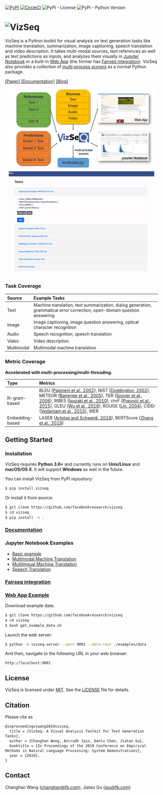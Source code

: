 [![PyPI](https://img.shields.io/pypi/v/vizseq?style=flat-square)](https://pypi.org/project/vizseq/)
[![CircleCI](https://img.shields.io/circleci/build/github/facebookresearch/vizseq?style=flat-square)](https://circleci.com/gh/facebookresearch/vizseq)
![PyPI - License](https://img.shields.io/pypi/l/vizseq?style=flat-square)
![PyPI - Python Version](https://img.shields.io/pypi/pyversions/vizseq?style=flat-square)

# <img src="logo.png" alt="VizSeq" width="160">
VizSeq is a Python toolkit for visual analysis on text generation tasks like machine translation, summarization,
image captioning, speech translation and video description. It takes multi-modal sources,
text references as well as text predictions as inputs, and analyzes them visually
in [Jupyter Notebook](https://facebookresearch.github.io/vizseq/docs/getting_started/ipynb_example) or a
built-in [Web App](https://facebookresearch.github.io/vizseq/docs/getting_started/web_app_example)
(the former has [Fairseq integration](https://facebookresearch.github.io/vizseq/docs/getting_started/fairseq_example)).
VizSeq also provides a collection of [multi-process scorers](https://facebookresearch.github.io/vizseq/docs/features/metrics) as
a normal Python package.

[[Paper]](https://arxiv.org/pdf/1909.05424.pdf)
[[Documentation]](https://facebookresearch.github.io/vizseq)
[[Blog]](https://ai.facebook.com/blog/vizseq-a-visual-analysis-toolkit-for-accelerating-text-generation-research)

<p align="center">
<img src="overview.png" alt="VizSeq Overview" width="480">
<img src="teaser.gif" alt="VizSeq Teaser" width="480">
</p>

### Task Coverage

| Source | Example Tasks |
| :--- | :--- |
| Text | Machine translation, text summarization, dialog generation, grammatical error correction, open-domain question answering |
| Image | Image captioning, image question answering, optical character recognition                                                |
| Audio | Speech recognition, speech translation                                                                                   |
| Video | Video description                                                                                                        |
| Multimodal | Multimodal machine translation

### Metric Coverage
**Accelerated with multi-processing/multi-threading.**

| Type | Metrics |
| :--- | :--- |
| N-gram-based | BLEU ([Papineni et al., 2002](https://www.aclweb.org/anthology/P02-1040)), NIST ([Doddington, 2002](http://www.mt-archive.info/HLT-2002-Doddington.pdf)), METEOR ([Banerjee et al., 2005](https://www.aclweb.org/anthology/W05-0909)), TER ([Snover et al., 2006](http://mt-archive.info/AMTA-2006-Snover.pdf)), RIBES ([Isozaki et al., 2010](https://www.aclweb.org/anthology/D10-1092)), chrF ([Popović et al., 2015](https://www.aclweb.org/anthology/W15-3049)), GLEU ([Wu et al., 2016](https://arxiv.org/pdf/1609.08144.pdf)), ROUGE ([Lin, 2004](https://www.aclweb.org/anthology/W04-1013)), CIDEr ([Vedantam et al., 2015](https://www.cv-foundation.org/openaccess/content_cvpr_2015/papers/Vedantam_CIDEr_Consensus-Based_Image_2015_CVPR_paper.pdf)), WER |
| Embedding-based | LASER ([Artetxe and Schwenk, 2018](https://arxiv.org/pdf/1812.10464.pdf)), BERTScore ([Zhang et al., 2019](https://arxiv.org/pdf/1904.09675.pdf)) |


## Getting Started

### Installation
VizSeq requires **Python 3.6+** and currently runs on **Unix/Linux** and **macOS/OS X**. It will support **Windows** as well in the future.

You can install VizSeq from PyPI repository:
```bash
$ pip install vizseq
```

Or install it from source:
```bash
$ git clone https://github.com/facebookresearch/vizseq
$ cd vizseq
$ pip install -e .
```

### [Documentation](https://facebookresearch.github.io/vizseq)

### Jupyter Notebook Examples
- [Basic example](https://facebookresearch.github.io/vizseq/docs/getting_started/ipynb_example)
- [Multimodal Machine Translation](examples/multimodal_machine_translation.ipynb)
- [Multilingual Machine Translation](examples/multilingual_machine_translation.ipynb)
- [Speech Translation](examples/speech_translation.ipynb)

### [Fairseq integration](https://facebookresearch.github.io/vizseq/docs/getting_started/fairseq_example)

### [Web App Example](https://facebookresearch.github.io/vizseq/docs/getting_started/web_app_example)
Download example data:
```bash
$ git clone https://github.com/facebookresearch/vizseq
$ cd vizseq
$ bash get_example_data.sh
```
Launch the web server:
```bash
$ python -m vizseq.server --port 9001 --data-root ./examples/data
```
And then, navigate to the following URL in your web browser:
```text
http://localhost:9001
```

## License
VizSeq is licensed under [MIT](https://github.com/facebookresearch/vizseq/blob/master/LICENSE). See the [LICENSE](https://github.com/facebookresearch/vizseq/blob/master/LICENSE) file for details.

## Citation
Please cite as
```
@inproceedings{wang2019vizseq,
  title = {VizSeq: A Visual Analysis Toolkit for Text Generation Tasks},
  author = {Changhan Wang, Anirudh Jain, Danlu Chen, Jiatao Gu},
  booktitle = {In Proceedings of the 2019 Conference on Empirical Methods in Natural Language Processing: System Demonstrations},
  year = {2019},
}
```

## Contact
Changhan Wang ([changhan@fb.com](mailto:changhan@fb.com)), Jiatao Gu ([jgu@fb.com](mailto:jgu@fb.com))
